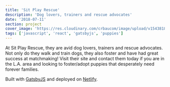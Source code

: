 ```yaml
---
title: 'Sit Play Rescue'
description: 'Dog lovers, trainers and rescue advocates'
date: '2018-07-11'
section: project
cover_image: 'https://res.cloudinary.com/crbaucom/image/upload/v1543818900/crbaucom-images/sitplaylove-mockup.png'
tags: ['javascript', 'react', 'gatsbyjs', 'puppies']
---
```


At Sit Play Rescue, they are avid dog lovers, trainers and rescue advocates. Not only do they walk and train dogs, they also foster and have had great success at matchmaking! Visit their site and contact them today if you are in the L.A. area and looking to foster/adopt puppies that desperately need forever families.

Built with [GatsbyJS](https://www.gatsbyjs.org/) and deployed on [Netlify](https://netlify.com/).
